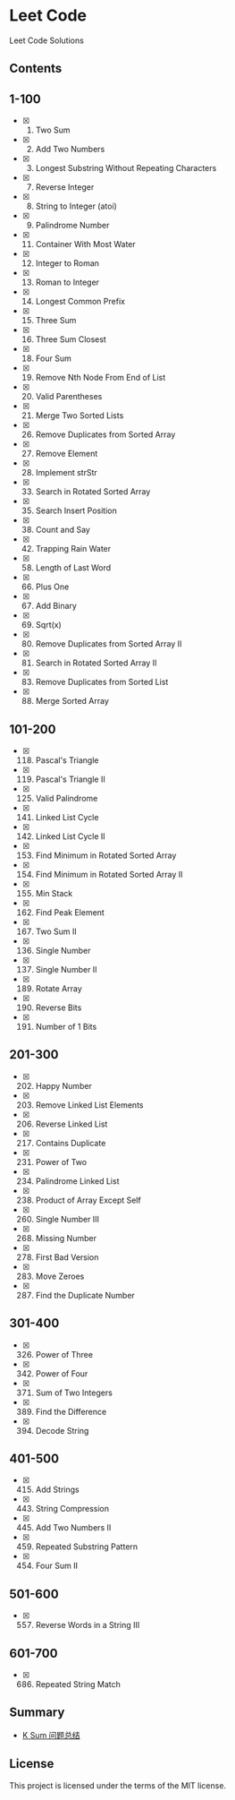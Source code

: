 # Leet Code
Leet Code Solutions

## Contents
## 1-100
- [x] 1. Two Sum
- [x] 2. Add Two Numbers
- [x] 3. Longest Substring Without Repeating Characters
- [x] 7. Reverse Integer
- [x] 8. String to Integer (atoi)
- [x] 9. Palindrome Number
- [x] 11. Container With Most Water
- [x] 12. Integer to Roman
- [x] 13. Roman to Integer
- [x] 14. Longest Common Prefix
- [x] 15. Three Sum
- [x] 16. Three Sum Closest
- [x] 18. Four Sum
- [x] 19. Remove Nth Node From End of List
- [x] 20. Valid Parentheses
- [x] 21. Merge Two Sorted Lists
- [x] 26. Remove Duplicates from Sorted Array
- [x] 27. Remove Element
- [x] 28. Implement strStr
- [x] 33. Search in Rotated Sorted Array
- [x] 35. Search Insert Position
- [x] 38. Count and Say
- [x] 42. Trapping Rain Water
- [x] 58. Length of Last Word
- [x] 66. Plus One
- [x] 67. Add Binary
- [x] 69. Sqrt(x)
- [x] 80. Remove Duplicates from Sorted Array II
- [x] 81. Search in Rotated Sorted Array II
- [x] 83. Remove Duplicates from Sorted List
- [x] 88. Merge Sorted Array

## 101-200
- [x] 118. Pascal's Triangle
- [x] 119. Pascal's Triangle II
- [x] 125. Valid Palindrome
- [x] 141. Linked List Cycle
- [x] 142. Linked List Cycle II
- [x] 153. Find Minimum in Rotated Sorted Array
- [x] 154. Find Minimum in Rotated Sorted Array II
- [x] 155. Min Stack
- [x] 162. Find Peak Element
- [x] 167. Two Sum II
- [x] 136. Single Number
- [x] 137. Single Number II
- [x] 189. Rotate Array
- [x] 190. Reverse Bits
- [x] 191. Number of 1 Bits

## 201-300
- [x] 202. Happy Number
- [x] 203. Remove Linked List Elements
- [x] 206. Reverse Linked List
- [x] 217. Contains Duplicate
- [x] 231. Power of Two
- [x] 234. Palindrome Linked List
- [x] 238. Product of Array Except Self
- [x] 260. Single Number III
- [x] 268. Missing Number
- [x] 278. First Bad Version
- [x] 283. Move Zeroes
- [x] 287. Find the Duplicate Number

## 301-400
- [x] 326. Power of Three
- [x] 342. Power of Four
- [x] 371. Sum of Two Integers
- [x] 389. Find the Difference
- [x] 394. Decode String

## 401-500
- [x] 415. Add Strings
- [x] 443. String Compression
- [x] 445. Add Two Numbers II
- [x] 459. Repeated Substring Pattern
- [x] 454. Four Sum II

## 501-600
- [x] 557. Reverse Words in a String III

## 601-700
- [x] 686. Repeated String Match

## Summary
- [K Sum 问题总结](https://github.com/SunnyMarkLiu/LeetCode/blob/master/Summary/K%20Sum%20%E9%97%AE%E9%A2%98%E6%80%BB%E7%BB%93.md)

## License
This project is licensed under the terms of the MIT license.
